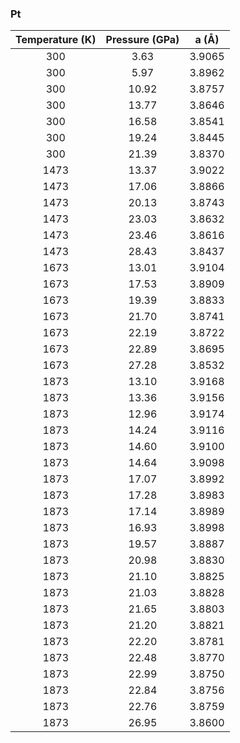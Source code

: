 ### Pt
Temperature (K)|Pressure (GPa)|a (Å)
:-------------:|:------------:|:-----------:
300|3.63|3.9065
300|5.97|3.8962
300|10.92|3.8757
300|13.77|3.8646
300|16.58|3.8541
300|19.24|3.8445
300|21.39|3.8370
1473|13.37|3.9022
1473|17.06|3.8866
1473|20.13|3.8743
1473|23.03|3.8632
1473|23.46|3.8616
1473|28.43|3.8437
1673|13.01|3.9104
1673|17.53|3.8909
1673|19.39|3.8833
1673|21.70|3.8741
1673|22.19|3.8722
1673|22.89|3.8695
1673|27.28|3.8532
1873|13.10|3.9168
1873|13.36|3.9156
1873|12.96|3.9174
1873|14.24|3.9116
1873|14.60|3.9100
1873|14.64|3.9098
1873|17.07|3.8992
1873|17.28|3.8983
1873|17.14|3.8989
1873|16.93|3.8998
1873|19.57|3.8887
1873|20.98|3.8830
1873|21.10|3.8825
1873|21.03|3.8828
1873|21.65|3.8803
1873|21.20|3.8821
1873|22.20|3.8781
1873|22.48|3.8770
1873|22.99|3.8750
1873|22.84|3.8756
1873|22.76|3.8759
1873|26.95|3.8600

